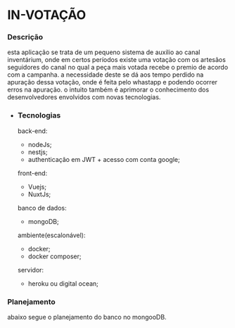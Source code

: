 <h1> IN-VOTAÇÃO </h1>

<h3>Descrição</h3>

 esta aplicação se trata de um pequeno sistema de auxilio ao canal inventárium, onde em certos períodos existe uma votação com os artesãos seguidores do canal no qual a peça mais votada recebe o premio de acordo com a campanha.
 a necessidade deste se dá aos tempo perdido na apuração dessa votação, onde é feita pelo whastapp e podendo ocorrer erros na apuração.
 o intuito também é aprimorar o conhecimento dos desenvolvedores envolvidos com novas tecnologias.
 
* <h3>Tecnologias</h3>

   back-end: 
    * nodeJs;
    * nestjs;
    * authenticação em JWT + acesso com conta google;
        
   front-end:
    * Vuejs;
    * NuxtJs;
    
   banco de dados:
    * mongoDB;
    
   ambiente(escalonável):
    * docker;
    * docker composer;
    
   servidor:
    * heroku ou digital ocean;
    
<h3>Planejamento</h3>
  
abaixo segue o planejamento do banco no mongooDB.

